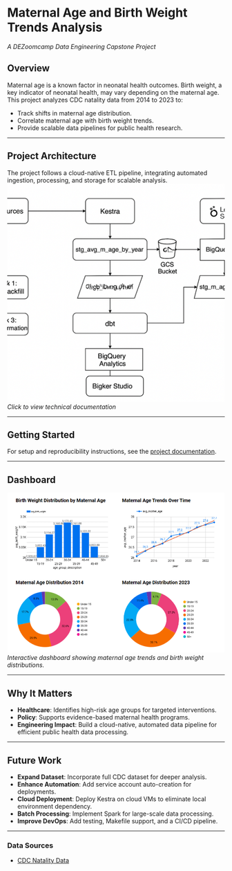 # **Maternal Age and Birth Weight Trends Analysis**  
*A DEZoomcamp Data Engineering Capstone Project*  

## **Overview**  
Maternal age is a known factor in neonatal health outcomes. Birth weight, a key indicator of neonatal health, may vary depending on the maternal age. This project analyzes CDC natality data from 2014 to 2023 to:  
- Track shifts in maternal age distribution.
- Correlate maternal age with birth weight trends.
- Provide scalable data pipelines for public health research.

---

## **Project Architecture**
The project follows a cloud-native ETL pipeline, integrating automated ingestion, processing, and storage for scalable analysis.
[![Pipeline Architecture](docs/architecture.png)](docs/README.md)  
*Click to view technical documentation*  

---

## **Getting Started**  
For setup and reproducibility instructions, see the [project documentation](docs/README.md).  

---

## **Dashboard**  
![Dashboard Preview](docs/dashboard.png)  
*Interactive dashboard showing maternal age trends and birth weight distributions.*  

---

## **Why It Matters**  
- **Healthcare**: Identifies high-risk age groups for targeted interventions.  
- **Policy**: Supports evidence-based maternal health programs.  
- **Engineering Impact**: Build a cloud-native, automated data pipeline for efficient public health data processing.



---

## **Future Work**  
- **Expand Dataset**: Incorporate full CDC dataset for deeper analysis.
- **Enhance Automation**: Add service account auto-creation for deployments.
- **Cloud Deployment**: Deploy Kestra on cloud VMs to eliminate local environment dependency.
- **Batch Processing**: Implement Spark for large-scale data processing.
- **Improve DevOps**: Add testing, Makefile support, and a CI/CD pipeline.
---

### **Data Sources**  
- [CDC Natality Data](https://data.nber.org/nvss/natality/)  
